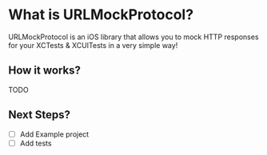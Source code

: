 # What is URLMockProtocol?

URLMockProtocol is an iOS library that allows you to mock HTTP responses for your XCTests & XCUITests in a very simple way! 

## How it works?

TODO

## Next Steps?

- [ ] Add Example project
- [ ] Add tests
